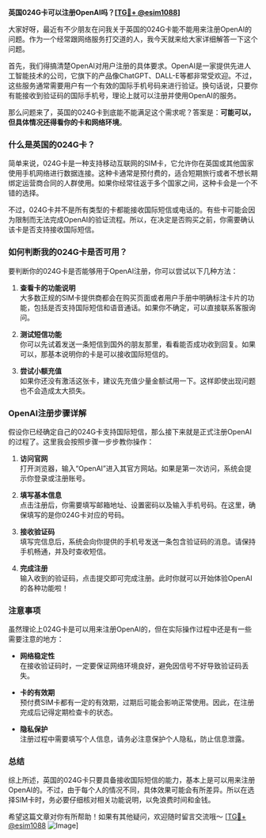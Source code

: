 **英国024G卡可以注册OpenAI吗？[[TG💪+ @esim1088](https://t.me/s/esim1088)]**

大家好呀，最近有不少朋友在问我关于英国的024G卡能不能用来注册OpenAI的问题。作为一个经常跟网络服务打交道的人，我今天就来给大家详细解答一下这个问题。

首先，我们得搞清楚OpenAI对用户注册的具体要求。OpenAI是一家提供先进人工智能技术的公司，它旗下的产品像ChatGPT、DALL-E等都非常受欢迎。不过，这些服务通常需要用户有一个有效的国际手机号码来进行验证。换句话说，只要你有能接收到验证码的国际手机号，理论上就可以注册并使用OpenAI的服务。

那么问题来了，英国的024G卡到底能不能满足这个需求呢？答案是：**可能可以，但具体情况还得看你的卡和网络环境**。

### 什么是英国的024G卡？

简单来说，024G卡是一种支持移动互联网的SIM卡，它允许你在英国或其他国家使用手机网络进行数据连接。这种卡通常是预付费的，适合短期旅行或者不想长期绑定运营商合同的人群使用。如果你经常往返于多个国家之间，这种卡会是一个不错的选择。

不过，024G卡并不是所有类型的卡都能接收国际短信或电话的。有些卡可能会因为限制而无法完成OpenAI的验证流程。所以，在决定是否购买之前，你需要确认该卡是否支持接收国际短信。

### 如何判断我的024G卡是否可用？

要判断你的024G卡是否能够用于OpenAI注册，你可以尝试以下几种方法：

1. **查看卡的功能说明**  
   大多数正规的SIM卡提供商都会在购买页面或者用户手册中明确标注卡片的功能，包括是否支持国际短信和语音通话。如果你不确定，可以直接联系客服询问。

2. **测试短信功能**  
   你可以先试着发送一条短信到国外的朋友那里，看看能否成功收到回复。如果可以，那基本说明你的卡是可以接收国际短信的。

3. **尝试小额充值**  
   如果你还没有激活这张卡，建议先充值少量金额试用一下。这样即使出现问题也不会造成太大损失。

### OpenAI注册步骤详解

假设你已经确定自己的024G卡支持国际短信，那么接下来就是正式注册OpenAI的过程了。这里我会按照步骤一步步教你操作：

1. **访问官网**  
   打开浏览器，输入“OpenAI”进入其官方网站。如果是第一次访问，系统会提示你登录或注册账号。

2. **填写基本信息**  
   点击注册后，你需要填写邮箱地址、设置密码以及输入手机号码。在这里，确保填写的是你024G卡对应的号码。

3. **接收验证码**  
   填写完信息后，系统会向你提供的手机号发送一条包含验证码的消息。请保持手机畅通，并及时查收短信。

4. **完成注册**  
   输入收到的验证码，点击提交即可完成注册。此时你就可以开始体验OpenAI的各种功能啦！

### 注意事项

虽然理论上024G卡是可以用来注册OpenAI的，但在实际操作过程中还是有一些需要注意的地方：

- **网络稳定性**  
  在接收验证码时，一定要保证网络环境良好，避免因信号不好导致验证码丢失。
  
- **卡的有效期**  
  预付费SIM卡都有一定的有效期，过期后可能会影响正常使用。因此，在注册完成后记得定期检查卡的状态。

- **隐私保护**  
  注册过程中需要填写个人信息，请务必注意保护个人隐私，防止信息泄露。

### 总结

综上所述，英国的024G卡只要具备接收国际短信的能力，基本上是可以用来注册OpenAI的。不过，由于每个人的情况不同，具体效果可能会有所差异。所以在选择SIM卡时，务必要仔细核对相关功能说明，以免浪费时间和金钱。

希望这篇文章对你有所帮助！如果有其他疑问，欢迎随时留言交流哦～ [[TG💪+ @esim1088](https://t.me/s/esim1088) ![Image](https://i.postimg.cc/4NQfJmqS/Snipaste-2025-05-13-00-14-12.png)]